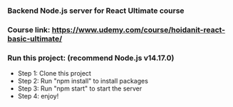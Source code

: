 ### Backend Node.js server for React Ultimate course

### Course link: https://www.udemy.com/course/hoidanit-react-basic-ultimate/

### Run this project: (recommend Node.js v14.17.0)

- Step 1: Clone this project
- Step 2: Run "npm install" to install packages
- Step 3: Run "npm start" to start the server
- Step 4: enjoy!